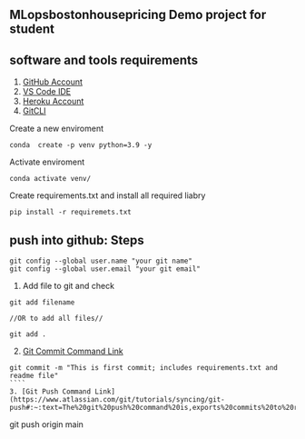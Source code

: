## MLopsbostonhousepricing Demo project for student

## software and tools requirements 

1. [GitHub Account](https://github.com) 
2. [VS Code IDE](https://code.visualstudio.com/)
3. [Heroku Account](https://heroku.com)
4. [GitCLI](https://git-scm.com/downloads)

Create a new enviroment
`````````
conda  create -p venv python=3.9 -y
`````````

Activate enviroment
``````
conda activate venv/
````````````

Create requirements.txt and install all required liabry
``````
pip install -r requiremets.txt
```````

## push into github: Steps
``````
git config --global user.name "your git name"
git config --global user.email "your git email"
``````
1. Add file to git and check
``````
git add filename 

//OR to add all files//

git add .
``````
2. [Git Commit Command Link](https://www.atlassian.com/git/tutorials/saving-changes/git-commit)
`````
git commit -m "This is first commit; includes requirements.txt and readme file"
````
3. [Git Push Command Link](https://www.atlassian.com/git/tutorials/syncing/git-push#:~:text=The%20git%20push%20command%20is,exports%20commits%20to%20remote%20branches.)
```````
git push origin main 
```````